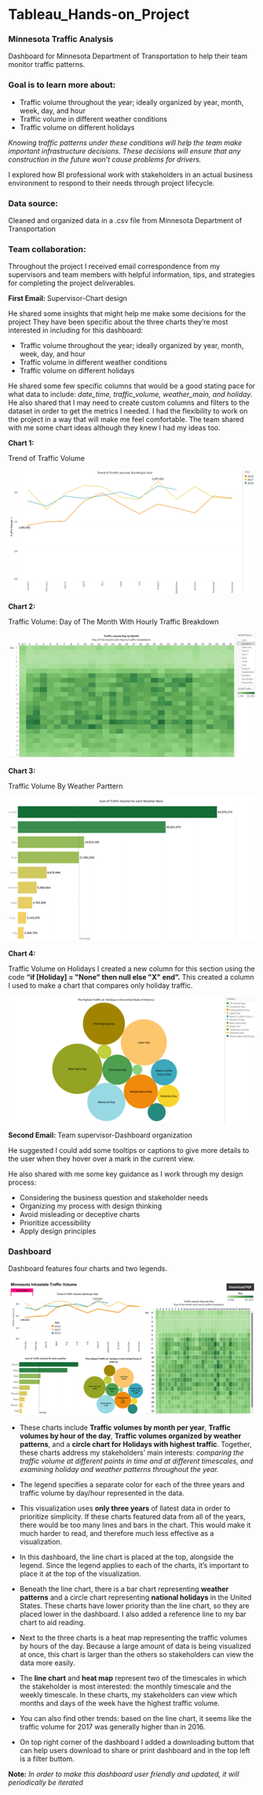 # Tableau_Hands-on_Project
### Minnesota Traffic Analysis 
Dashboard for Minnesota Department of Transportation to help their team monitor traffic patterns.

### Goal is to learn more about: 
- Traffic volume throughout the year; ideally organized by year, month, week, day, and hour
- Traffic volume in different weather conditions
- Traffic volume on different holidays
  
*Knowing traffic patterns under these conditions will help the team make important infrastructure decisions. These decisions will ensure that any construction in the future won’t cause problems for drivers.* 

I explored how BI professional work with stakeholders in an actual business environment to respond to their needs through project lifecycle.

### Data source:

Cleaned and organized data in a .csv file from Minnesota Department of Transportation

### Team collaboration:
Throughout the project I received email correspondence from my supervisors and team members with helpful information, tips, and strategies for completing the project deliverables.

**First Email:** Supervisor-Chart design

He shared some insights that might help me make some decisions for the project
They have been specific about the three charts they’re most interested in including for this dashboard:
- Traffic volume throughout the year; ideally organized by year, month, week, day, and hour
- Traffic volume in different weather conditions
- Traffic volume on different holidays

He shared some few specific columns that would be a good stating pace for what data to include: *date_time, traffic_volume, weather_main, and holiday.*
He also shared that I may need to create custom columns and filters to the dataset in order to get the metrics I needed. 
I had the flexibility to work on the project in a way that will make me feel comfortable. The team shared with me some chart ideas although they knew I had my ideas too. 

**Chart 1:**

Trend of Traffic Volume

![Line chart](Traffic_trend.png)

**Chart 2:**

Traffic Volume: Day of The Month With Hourly Traffic Breakdown

![Heatmap](Heatmap.png)

**Chart 3:**

Traffic Volume By Weather Parttern

![Bar Chart](Bar_chart1.png)

**Chart 4:**

Traffic Volume on Holidays
I created a new column for this section using the code **“if [Holiday] = "None" then null else "X" end”.** This created a column I used to make a chart that compares only holiday traffic.

![Bubble chart](Bubble_Chart.png)
   

**Second Email:** Team supervisor-Dashboard organization

He suggested I could add some tooltips or captions to give more details to the user when they hover over a mark in the current view.

He also shared with me some key guidance as I work through my design process:
- Considering the business question and stakeholder needs
- Organizing my process with design thinking
- Avoid misleading or deceptive charts
- Prioritize accessibility
- Apply design principles

### Dashboard
Dashboard features four charts and two legends.

![Dashboard](Menasota_Dashboard.png)

- These charts include **Traffic volumes by month per year**, **Traffic volumes by hour of the day**, **Traffic volumes organized by weather patterns**, and a **circle chart for Holidays with highest traffic**. 
Together, these charts address my stakeholders’ main interests: *comparing the traffic volume at different points in time and at different timescales, and examining holiday and weather patterns throughout the year.* 

- The legend specifies a separate color for each of the three years and traffic volume by day/hour represented in the data.
   
- This visualization uses **only three years** of llatest data in order to prioritize simplicity. If these charts featured data from all of the years, there would be too many lines and bars in the chart. This would make it much harder to read, and therefore much less effective as a visualization.
     
- In this dashboard, the line chart is placed at the top, alongside the legend. Since the legend applies to each of the charts, it’s important to place it at the top of the visualization.
   
- Beneath the line chart, there is a bar chart representing **weather patterns** and a circle chart representing **national holidays** in the United States. These charts have lower priority than the line chart, so they are placed lower in the dashboard. I also added a reference line to my bar chart to aid reading.
  
- Next to the three charts is a heat map representing the traffic volumes by hours of the day. Because a large amount of data is being visualized at once, this chart is larger than the others so stakeholders can view the data more easily.
  
- The **line chart** and **heat map** represent two of the timescales in which the stakeholder is most interested: the monthly timescale and the weekly timescale. In these charts, my stakeholders can view which months and days of the week have the highest traffic volume.
  
- You can also find other trends: based on the line chart, it seems like the traffic volume for 2017 was generally higher than in 2016.

- On top right corner of the dashboard I added a downloading buttom that can help users download to share or print dashboard and in the top left is a filter buttom.

 **Note:**  *In order to make this dashboard user friendly and updated, it will periodically be iterated*
